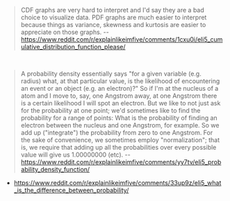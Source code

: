 > CDF graphs are very hard to interpret and I'd say they are a bad choice to visualize data. PDF graphs are much easier to interpret because things as variance, skewness and kurtosis are easier to appreciate on those graphs.
> -- https://www.reddit.com/r/explainlikeimfive/comments/1cxu0i/eli5_cumulative_distribution_function_please/

<br>

> A probability density essentially says "for a given variable (e.g. radius) what, at that particular value, is the likelihood of encountering an event or an object (e.g. an electron)?"
> So if I'm at the nucleus of a atom and I move to, say, one Angstrom away, at one Angstrom there is a certain likelihood I will spot an electron.
> But we like to not just ask for the probability at one point; we'd sometimes like to find the probability for a range of points: What is the probability of finding an electron between the nucleus and one Angstrom, for example.
> So we add up ("integrate") the probability from zero to one Angstrom.
> For the sake of convenience, we sometimes employ "normalization"; that is, we require that adding up all the probabilities over every possible value will give us 1.00000000 (etc).
> -- https://www.reddit.com/r/explainlikeimfive/comments/yy7tv/eli5_probability_density_function/

- https://www.reddit.com/r/explainlikeimfive/comments/33up9z/eli5_what_is_the_difference_between_probability/
